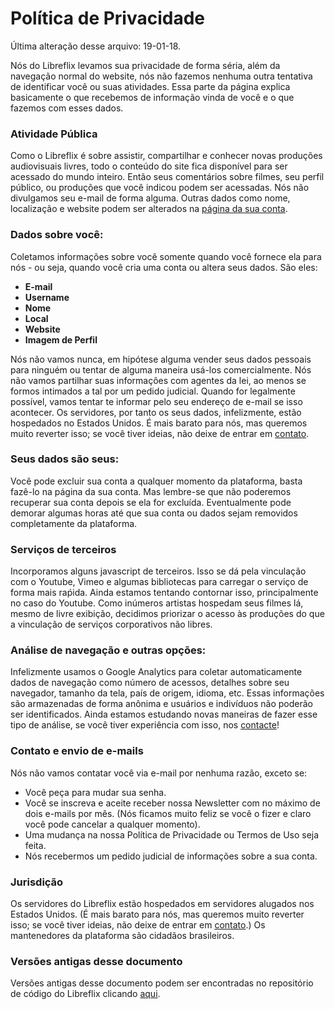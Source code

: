 # Política de Privacidade
Última alteração desse arquivo: 19-01-18.

Nós do Libreflix levamos sua privacidade de forma séria, além da navegação normal do website, nós não fazemos nenhuma outra tentativa de identificar você ou suas atividades. Essa parte da página explica basicamente o que recebemos de informação vinda de você e o que fazemos com esses dados.

### Atividade Pública

Como o Libreflix é sobre assistir, compartilhar e conhecer novas produções audiovisuais livres, todo o conteúdo do site fica disponível para ser acessado do mundo inteiro. Então seus comentários sobre filmes, seu perfil público, ou produções que você indicou podem ser acessadas. Nós não divulgamos seu e-mail de forma alguma. Outras dados como nome, localização e website podem ser alterados na [página da sua conta](/account).

### Dados sobre você:
Coletamos informações sobre você somente quando você fornece ela para nós - ou seja, quando você cria uma conta ou altera seus dados. São eles:

- **E-mail**
- **Username**
- **Nome**
- **Local**
- **Website**
- **Imagem de Perfil**

Nós não vamos nunca, em hipótese alguma vender seus dados pessoais para ninguém ou tentar de alguma maneira usá-los comercialmente. Nós não vamos partilhar suas informações com  agentes da lei, ao menos se formos intimados a tal por um pedido judicial. Quando for legalmente possível, vamos tentar te informar pelo seu endereço de e-mail se isso acontecer. Os servidores, por tanto os seus dados, infelizmente, estão hospedados no Estados Unidos. É mais barato para nós, mas queremos muito reverter isso; se você tiver ideias, não deixe de entrar em [contato](/contato).

### Seus dados são seus:
Você pode excluir sua conta a qualquer momento da plataforma, basta fazê-lo na página da sua conta. Mas lembre-se que não poderemos recuperar sua conta depois se ela for excluída. Eventualmente pode demorar algumas horas até que sua conta ou dados sejam removidos completamente da plataforma.

### Serviços de terceiros
Incorporamos alguns javascript de terceiros. Isso se dá pela vinculação com o Youtube, Vimeo e algumas bibliotecas para carregar o serviço de forma mais raṕida. Ainda estamos tentando contornar isso, principalmente no caso do Youtube. Como inúmeros artistas hospedam seus filmes lá, mesmo de livre exibição, decidimos priorizar o acesso às produções do que a vinculação de serviços corporativos não libres.

### Análise de navegação e outras opções:

Infelizmente usamos o Google Analytics para coletar automaticamente dados de navegação como número de acessos, detalhes sobre seu navegador, tamanho da tela, país de origem, idioma, etc. Essas informações são armazenadas de forma anônima e usuários e indivíduos não poderão ser identificados. Ainda estamos estudando novas maneiras de fazer esse tipo de análise, se você tiver experiência com isso, nos [contacte](/contato)!

### Contato e envio de e-mails
Nós não vamos contatar você via e-mail por nenhuma razão, exceto se:
- Você peça para mudar sua senha.
- Você se inscreva e aceite receber nossa Newsletter com no máximo de dois e-mails por mês. (Nós ficamos muito feliz se você o fizer e claro você pode cancelar a qualquer momento).
- Uma mudança na nossa Política de Privacidade ou Termos de Uso seja feita.
- Nós recebermos um pedido judicial de informações sobre a sua conta.

### Jurisdição
Os servidores do Libreflix estão hospedados em servidores alugados nos Estados Unidos. (É mais barato para nós, mas queremos muito reverter isso; se você tiver ideias, não deixe de entrar em [contato](/contato).)
Os mantenedores da plataforma são cidadãos brasileiros.

### Versões antigas desse documento
Versões antigas desse documento podem ser encontradas no repositório de código do Libreflix clicando [aqui](https://notabug.org/libreflix/libreflix/commits/master/views/privacy.md).
